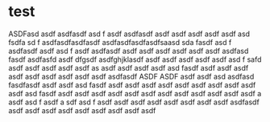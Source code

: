 # test
 ASDFasd asdf
asdfasdf
asd f
asdf
asdfasdf
asdf
asdf
asdf asdf asdf asd fsdfa sd f
asdfasdfasdfasdf
asdfasdfasdfasdfsaasd sda fasdf asd f
asdfasdf asdf asd f
asdf
asdfasdf asdf asdf asdf asdf asdf asdf asdfasd fasdf 
asdfasfd asdf 
dfgsdf asdfghjklasdf
asdf asdf asdf asdf asdf asd f
safd asdf asdf asdf asdf asdf as
asdf asdf asdf asdf asd fasdf asdf asdf asdf 
asdf asdf asdf 
asdf asdf asdf asdfasdf
ASDF ASDF 
asdf asdf asd
asdfasd fasdfasdf asdf 
asdf asd fasdf asdf 
asdf asdf 
asdf asdf asdf
asdf asdf asdf asdf asd fasdf 
asdf asdf asdf 
asdf asdf asdf 
asdf asdf 
asdf asdf 
asdf asdf a
asdf asd f
asdf a sdf asd f
asdf asdf asdf
asdf asdf 
asdf asdf asdf 
asdfasdf asdf 
asdf asdf 
 asdf asdf asdf asdf 
asdf asdf 
